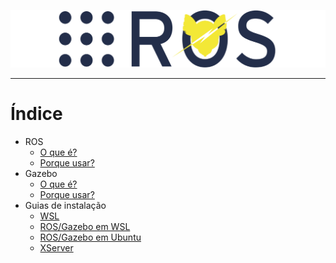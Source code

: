 ![Guide logo](assets/img/thunder_ros.png)

---  

# Índice

- ROS
  - [O que é?](./ROS/WhatIs.md)
  - [Porque usar?](./ROS/WhyToUse.md)
- Gazebo
  - [O que é?](./Gazebo/WhatIs.md)
  - [Porque usar?](./Gazebo/WhyToUse.md)
- Guias de instalação
  - [WSL](./InstalationGuides/WSL.md)
  - [ROS/Gazebo em WSL](./InstalationGuides/ROSGazeboWSL.md)
  - [ROS/Gazebo em Ubuntu](./InstalationGuides/ROSGazeboUbuntu.md)
  - [XServer](./InstalationGuides/XServer.md)
